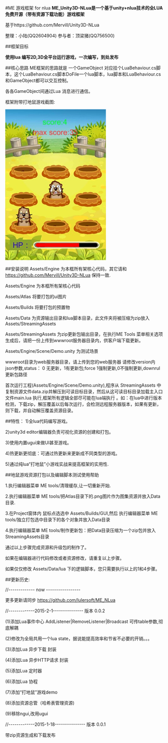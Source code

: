 #ME 游戏框架 for nlua
<b>ME_Unity3D-NLua是一个基于unity+nlua技术的全LUA免费开源（带有资源下载功能）游戏框架</b>

基于https://github.com/Mervill/Unity3D-NLua

整理：小陆(QQ2604904) 参与者：顶梁猪(QQ756500)

##框架目标

<b>使用lua 编写2D,3D全平台运行游戏，一次编写，到处发布</b>

##核心思路
ME框架的思路就是 一个GameObject 对应挂个LuaBehaviour.cs脚本，这个LuaBehaviour.cs脚本DoFile一个lua脚本，lua脚本和LuaBehaviour.cs和GameObject都可以交互控制。

各各GameObject间通过Lua 消息进行通信。

框架附带打地鼠游戏截图:

![](demo.jpg)

##安装说明
Assets/Engine 为本框所有架核心代码，其它请和 https://github.com/Mervill/Unity3D-NLua 保持一致.

Assets/Engine 为本框所有架核心代码

Assets/Atlas 将要打包的ui图片

Assets/Builds 将要打包的预置物

Assets/Data 为资源输出目录和lua脚本目录，此文件夹将被压缩为zip放入Assets/StreamingAssets

Assets/StreamingAssets 为zip更新包输出目录，在执行ME Tools 菜单相关选项生成后，请把一份上传到wwwroot服务器目录内，供客户端下载更新。

Assets/Engine/Scene/Demo.unity  为测试场景

wwwroot目录为web服务器目录，请上传到您的web服务器 请修改version内json参数,status： 0 无更新，1有更新包;force 1强制更新,0不强制更新,downrul 更新包路径

首次运行工程(Assets/Engine/Scene/Demo.unity),程序从 StreamingAssets 中复制资源文件data.zip并解压到可读目标目录，然后从这可读目标目录加载主入口文件main.lua 执行,框架所有逻辑全部尽可能在lua端执行 。如：在lua中进行版本检测，下载zip，解压覆盖以后每次运行，会检测远程服务器版本，如果有更新，则下载，并自动解压覆盖资源目录。

##特性：
1)全lua代码编写游戏。

2)unity3d editor编辑器负责可视化资源的创建和打包。

3)使用内置ugui来做UI甚至游戏。

4)热更新更彻底：可通过热更新来更新成不同类型的游戏。

5)通过纯lua“打地鼠”小游戏实战来提高框架的实用性.


##地鼠游戏资源打包以及编辑脚本测试使用帮助

1.执行编辑器菜单 ME tools/清理缓存,让一切重新开始.

2.执行编辑器菜单 ME tools/把Atlas目录下的.png图片作为图集资源并放入Data目录.

3.在Project窗体内 鼠标点选选中 Assets/Builds/GUI,然后 执行编辑器菜单 ME tools/独立打包选中目录下的各个对象并放入Data目录

4.执行编辑器菜单 ME tools/制作更新包：把Data目录压缩为一个zip包并放入StreamingAssets目录

通过以上步骤完成资源和升级包的制作了。

如果在编辑器进行代码修改或者资源修改，请重复以上步骤。

如果仅仅修改 Assets/Data/lua 下的逻辑脚本，您只需要执行以上的1和4步骤。


##更新历史:

//------------- now ----------------- 

更多更新请同步 https://github.com/lulersoft/ME_NLua

//-------------2015-2-1--------------- 版本 0.0.2

(1)添加Lua事件中心 AddListener|RemoveListener|Broadcast 可传table参数,彻底解耦 

(2)修改为全局共用一个lua state，据说能提高效率和节省不必要的开销。。。 

(3)添加Lua 异步下载 封装 

(4)添加Lua 异步HTTP请求 封装

(5)添加Lua 定时器

(6)添加Lua 协程

(7)添加“打地鼠”游戏demo

(8)添加资源总管（哈希表管理资源)

(9)移除ngui,改用ugui

//-------------2015-1-18--------------- 版本 0.0.1

带zip资源生成和下载发布


